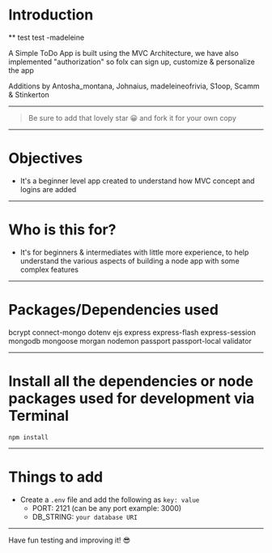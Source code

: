 # Introduction
** test test -madeleine


A Simple ToDo App is built using the MVC Architecture, we have also implemented "authorization" so folx can sign up, customize & personalize the app 

Additions by Antosha_montana, Johnaius, madeleineofrivia, S1oop, Scamm & Stinkerton

---

> Be sure to add that lovely star 😀 and fork it for your own copy

---

# Objectives

- It's a beginner level app created to understand how MVC concept and logins are added

---

# Who is this for? 

- It's for beginners & intermediates with little more experience, to help understand the various aspects of building a node app with some complex features

---

# Packages/Dependencies used 

bcrypt connect-mongo dotenv ejs express express-flash express-session mongodb mongoose morgan nodemon passport passport-local validator

---

# Install all the dependencies or node packages used for development via Terminal

`npm install` 

---

# Things to add

- Create a `.env` file and add the following as `key: value` 
  - PORT: 2121 (can be any port example: 3000) 
  - DB_STRING: `your database URI` 
 ---
 
 Have fun testing and improving it! 😎


